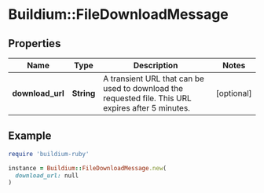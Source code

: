 # Buildium::FileDownloadMessage

## Properties

| Name | Type | Description | Notes |
| ---- | ---- | ----------- | ----- |
| **download_url** | **String** | A transient URL that can be used to download the requested file. This URL expires after 5 minutes. | [optional] |

## Example

```ruby
require 'buildium-ruby'

instance = Buildium::FileDownloadMessage.new(
  download_url: null
)
```

